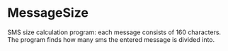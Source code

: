 # MessageSize
SMS size calculation program: each message consists of 160 characters. The program finds how many sms the entered message is divided into.
